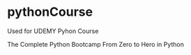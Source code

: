 # pythonCourse

Used for UDEMY Pyhon Course

The Complete Python Bootcamp From Zero to Hero in Python
